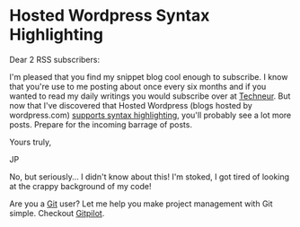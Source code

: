 <!--
author: JP Richardson
publish: Fri Aug 06 2010 23:10:13 GMT-0500 (CDT)
status: publish
type: post
link: https://procbits.wordpress.com/2010/08/06/hosted-wordpress-syntax-highlighting/
tags: Misc
slug: 2010/08/06/hosted-wordpress-syntax-highlighting
-->

Hosted Wordpress Syntax Highlighting 
=====================================

Dear 2 RSS subscribers:

I'm pleased that you find my snippet blog cool enough to subscribe. I
know that you're use to me posting about once every six months and if
you wanted to read my daily writings you would subscribe over at
[Techneur](http://techneur.com). But now that I've discovered that
Hosted Wordpress (blogs hosted by wordpress.com) [supports syntax
highlighting](http://en.support.wordpress.com/code/posting-source-code/),
you'll probably see a lot more posts. Prepare for the incoming barrage
of posts.

Yours truly,

JP

No, but seriously... I didn't know about this! I'm stoked, I got tired
of looking at the crappy background of my code!

Are you a [Git](http://gitpilot.com) user? Let me help you make project
management with Git simple. Checkout [Gitpilot](http://gitpilot.com).

